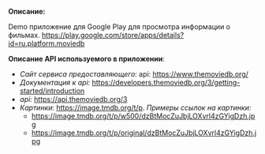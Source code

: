 **Описание:**

Demo приложение для Google Play для просмотра информации о фильмах.
https://play.google.com/store/apps/details?id=ru.platform.moviedb


**Описание API используемого в приложении**: 

* *Сайт сервиса предоставляющего*: api: https://www.themoviedb.org/
* *Документация к api:* https://developers.themoviedb.org/3/getting-started/introduction
* *api:* https://api.themoviedb.org/3
* *Картинки:* https://image.tmdb.org/t/p. *Примеры ссылок на картинки:*
    * https://image.tmdb.org/t/p/w500/dzBtMocZuJbjLOXvrl4zGYigDzh.jpg
    * https://image.tmdb.org/t/p/original/dzBtMocZuJbjLOXvrl4zGYigDzh.jpg
